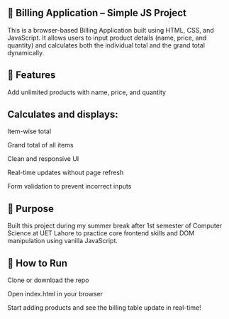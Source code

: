 ## 🧾 Billing Application – Simple JS Project
This is a browser-based Billing Application built using HTML, CSS, and JavaScript. It allows users to input product details (name, price, and quantity) and calculates both the individual total and the grand total dynamically.

## 📌 Features
Add unlimited products with name, price, and quantity

## Calculates and displays:

Item-wise total

Grand total of all items

Clean and responsive UI

Real-time updates without page refresh

Form validation to prevent incorrect inputs

## 🎯 Purpose
Built this project during my summer break after 1st semester of Computer Science at UET Lahore to practice core frontend skills and DOM manipulation using vanilla JavaScript.


## 🚀 How to Run
Clone or download the repo

Open index.html in your browser

Start adding products and see the billing table update in real-time!


